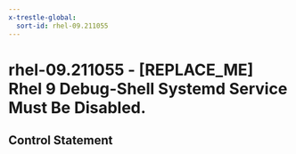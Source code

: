 ```yaml
---
x-trestle-global:
  sort-id: rhel-09.211055
---
```


# rhel-09.211055 - \[REPLACE_ME\] Rhel 9 Debug-Shell Systemd Service Must Be Disabled.

## Control Statement

